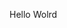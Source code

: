 Hello Wolrd



























































































































































































































































































































































































































































































































































































































































































































































































































































































































































































































































































































































































































































































































































































































































































































































































































































































































































































































































































































































































































































































































































































































































































































































































































































































































































































































































































































































































































































































































































































































































































































































































































































































































































































































































































































































































































































































































































































































































